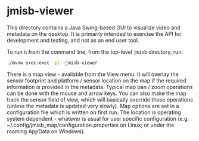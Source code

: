 # jmisb-viewer

This directory contains a Java Swing-based GUI to visualize video and metadata on the desktop. It is primarily intended to exercise the API for development and testing, and not as an end user tool.

To run it from the command line, from the top-level `jmisb` directory, run:
```sh
./mvnw exec:exec -pl :jmisb-viewer
```

There is a map view - available from the View menu. It will overlay the sensor footprint and platform / sensor location on the map
if the required information is provided in the metadata. Typical map pan / zoom operations can be done with the mouse and arrow
keys. You can also make the map track the sensor field of view, which will basically override those operations (unless the 
metadata is updated very slowly). Map options are set in a configuration file which is written on first run. The location is 
operating system dependent - whatever is usual for user specific configuration (e.g. ~/.config/jmisb_map/configuration.properties
on Linux; or under the roaming AppData on Windows).

